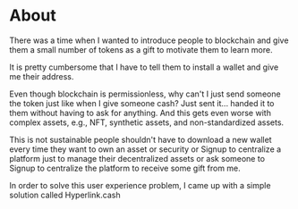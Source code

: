 # About

There was a time when I wanted to introduce people to blockchain and give them a small number of tokens as a gift to motivate them to learn more.

It is pretty cumbersome that I have to tell them to install a wallet and give me their address.

Even though blockchain is permissionless, why can't I just send someone the token just like when I give someone cash? Just sent it... handed it to them without having to ask for anything. And this gets even worse with complex assets, e.g., NFT, synthetic assets, and non-standardized assets.

This is not sustainable people shouldn't have to download a new wallet every time they want to own an asset or security or Signup to centralize a platform just to manage their decentralized assets or ask someone to Signup to centralize the platform to receive some gift from me.

In order to solve this user experience problem, I came up with a simple solution called Hyperlink.cash 
